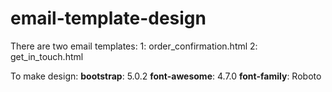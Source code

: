 # email-template-design

There are two email templates:
1: order_confirmation.html
2: get_in_touch.html

To make design:
**bootstrap**: 5.0.2
**font-awesome**: 4.7.0
**font-family**: Roboto
